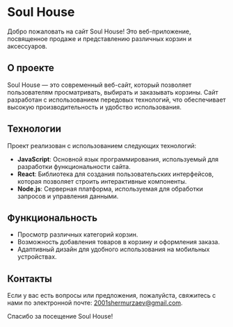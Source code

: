 # Soul House

Добро пожаловать на сайт Soul House! Это веб-приложение, посвященное продаже и представлению различных корзин и аксессуаров.

## О проекте

Soul House — это современный веб-сайт, который позволяет пользователям просматривать, выбирать и заказывать корзины. Сайт разработан с использованием передовых технологий, что обеспечивает высокую производительность и удобство использования.

## Технологии

Проект реализован с использованием следующих технологий:

- **JavaScript**: Основной язык программирования, используемый для разработки функциональности сайта.
- **React**: Библиотека для создания пользовательских интерфейсов, которая позволяет строить интерактивные компоненты.
- **Node.js**: Серверная платформа, используемая для обработки запросов и управления данными.

## Функциональность

- Просмотр различных категорий корзин.
- Возможность добавления товаров в корзину и оформления заказа.
- Адаптивный дизайн для удобного использования на мобильных устройствах.

## Контакты

Если у вас есть вопросы или предложения, пожалуйста, свяжитесь с нами по электронной почте: [2001shermurzaev@gmail.com](mailto:2001shermurzaev@gmail.com).

Спасибо за посещение Soul House!